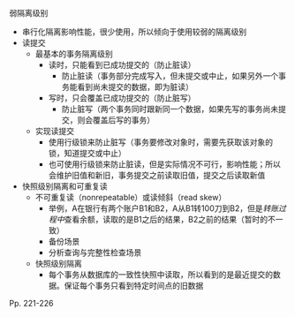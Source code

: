 弱隔离级别

-   串行化隔离影响性能，很少使用，所以倾向于使用较弱的隔离级别
-   读提交
    -   最基本的事务隔离级别
        -   读时，只能看到已成功提交的（防止脏读）
            -   防止脏读（事务部分完成写入，但未提交或中止，如果另外一个事务能看到尚未提交的数据，即为脏读）
        -   写时，只会覆盖已成功提交的（防止脏写）
            -   防止脏写（两个事务同时跟新同一个数据，如果先写的事务尚未提交，则会覆盖后写的事务）
    -   实现读提交
        -   使用行级锁来防止脏写（事务要修改对象时，需要先获取该对象的锁，知道提交或中止）
        -   也可使用行级锁来防止脏读，但是实际情况不可行，影响性能；所以会维护旧值和新旧，事务提交之前读取旧值，提交之后读取新值
-   快照级别隔离和可重复读
    -   不可重复读（nonrepeatable）或读倾斜（read skew）
        -   举例，A在银行有两个账户B1和B2，A从B1转100刀到B2，但是*转账过程中*查看余额，读取的是B1之后的结果，B2之前的结果（暂时的不一致）
        -   备份场景
        -   分析查询与完整性检查场景
    -   快照级别隔离
        -   每个事务从数据库的一致性快照中读取，所以看到的是最近提交的数据。保证每个事务只看到特定时间点的旧数据



Pp. 221-226